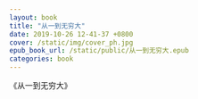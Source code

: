 ```yaml
---
layout: book
title: "从一到无穷大"
date: 2019-10-26 12-41-37 +0800
cover: /static/img/cover_ph.jpg
epub_book_url: /static/public/从一到无穷大.epub
categories: book
---
```


《从一到无穷大》